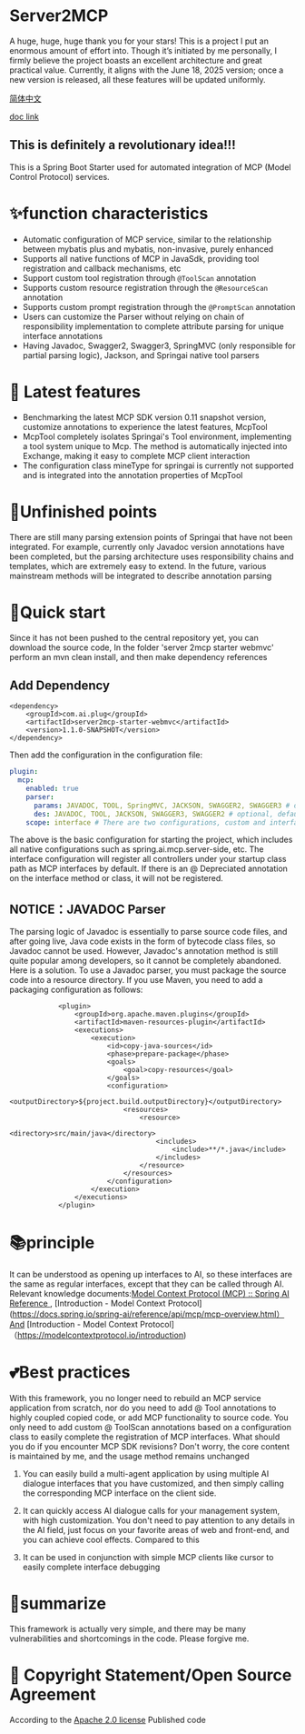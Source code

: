# Server2MCP

A huge, huge, huge thank you for your stars! This is a project I put an enormous amount of effort into. Though it’s initiated by me personally, I firmly believe the project boasts an excellent architecture and great practical value. Currently, it aligns with the June 18, 2025 version; once a new version is released, all these features will be updated uniformly.

[简体中文](README_zh.md)

[doc link](https://theeterna.github.io/server2mcp-docs/)

## This is definitely a revolutionary idea!!!

  This is a Spring Boot Starter used for automated integration of MCP (Model Control Protocol) services.

# ✨function characteristics

* Automatic configuration of MCP service, similar to the relationship between mybatis plus and mybatis, non-invasive, purely enhanced
* Supports all native functions of MCP in JavaSdk, providing tool registration and callback mechanisms, etc
* Support custom tool registration through `@ToolScan` annotation
* Supports custom resource registration through the `@ResourceScan` annotation
* Supports custom prompt registration through the `@PromptScan` annotation
* Users can customize the Parser without relying on chain of responsibility implementation to complete attribute parsing for unique interface annotations
* Having Javadoc, Swagger2, Swagger3, SpringMVC (only responsible for partial parsing logic), Jackson, and Springai native tool parsers

# 🌟 Latest features
- Benchmarking the latest MCP SDK version 0.11 snapshot version, customize annotations to experience the latest features, McpTool
- McpTool completely isolates Springai's Tool environment, implementing a tool system unique to Mcp. The method is automatically injected into Exchange, making it easy to complete MCP client interaction
- The configuration class mineType for springai is currently not supported and is integrated into the annotation properties of McpTool

# 👀Unfinished points

  There are still many parsing extension points of Springai that have not been integrated. For example, currently only Javadoc version annotations have been completed, but the parsing architecture uses responsibility chains and templates, which are extremely easy to extend. In the future, various mainstream methods will be integrated to describe annotation parsing

# 🎯Quick start

  Since it has not been pushed to the central repository yet, you can download the source code, In the folder 'server 2mcp starter webmvc' perform an mvn clean install, and then make dependency references

## Add Dependency

    <dependency>
        <groupId>com.ai.plug</groupId>
        <artifactId>server2mcp-starter-webmvc</artifactId>
        <version>1.1.0-SNAPSHOT</version>
    </dependency>

Then add the configuration in the configuration file:

```yaml
plugin:
  mcp:
    enabled: true
    parser:
      params: JAVADOC, TOOL, SpringMVC, JACKSON, SWAGGER2, SWAGGER3 # optional, default registration for parsers other than JAVADOC
      des: JAVADOC, TOOL, JACKSON, SWAGGER3, SWAGGER2 # optional, default registration for parsers other than JAVADOC
    scope: interface # There are two configurations, custom and interface. The default interface is pre registered as a tool under the controller; Custom does not pre register tools
```

  The above is the basic configuration for starting the project, which includes all native configurations such as spring.ai.mcp.server-side, etc. The interface configuration will register all controllers under your startup class path as MCP interfaces by default. If there is an @ Depreciated annotation on the interface method or class, it will not be registered.

## NOTICE：JAVADOC Parser

  The parsing logic of Javadoc is essentially to parse source code files, and after going live, Java code exists in the form of bytecode class files, so Javadoc cannot be used. However, Javadoc's annotation method is still quite popular among developers, so it cannot be completely abandoned. Here is a solution. To use a Javadoc parser, you must package the source code into a resource directory. If you use Maven, you need to add a packaging configuration as follows:

                <plugin>
                    <groupId>org.apache.maven.plugins</groupId>
                    <artifactId>maven-resources-plugin</artifactId>
                    <executions>
                        <execution>
                            <id>copy-java-sources</id>
                            <phase>prepare-package</phase>
                            <goals>
                                <goal>copy-resources</goal>
                            </goals>
                            <configuration>
                                <outputDirectory>${project.build.outputDirectory}</outputDirectory>
                                <resources>
                                    <resource>
                                        <directory>src/main/java</directory>
                                        <includes>
                                            <include>**/*.java</include>
                                        </includes>
                                    </resource>
                                </resources>
                            </configuration>
                        </execution>
                    </executions>
                </plugin>

# 📚principle

  It can be understood as opening up interfaces to AI, so these interfaces are the same as regular interfaces, except that they can be called through AI. Relevant knowledge documents:[Model Context Protocol (MCP) :: Spring AI Reference ](https://docs.spring.io/spring-ai/reference/api/mcp/mcp-overview.html) , [Introduction - Model Context Protocol](https://docs.spring.io/spring-ai/reference/api/mcp/mcp-overview.html）And [Introduction - Model Context Protocol]（https://modelcontextprotocol.io/introduction)

# 💕Best practices

  With this framework, you no longer need to rebuild an MCP service application from scratch, nor do you need to add @ Tool annotations to highly coupled copied code, or add MCP functionality to source code. You only need to add custom @ ToolScan annotations based on a configuration class to easily complete the registration of MCP interfaces. What should you do if you encounter MCP SDK revisions? Don't worry, the core content is maintained by me, and the usage method remains unchanged

1. You can easily build a multi-agent application by using multiple AI dialogue interfaces that you have customized, and then simply calling the corresponding MCP interface on the client side.

2. It can quickly access AI dialogue calls for your management system, with high customization. You don't need to pay attention to any details in the AI field, just focus on your favorite areas of web and front-end, and you can achieve cool effects. Compared to this

3. It can be used in conjunction with simple MCP clients like cursor to easily complete interface debugging

# 🔔summarize

This framework is actually very simple, and there may be many vulnerabilities and shortcomings in the code. Please forgive me.

# 📄 Copyright Statement/Open Source Agreement

According to the [Apache 2.0 license](https://www.apache.org/licenses/LICENSE-2.0.html) Published code


